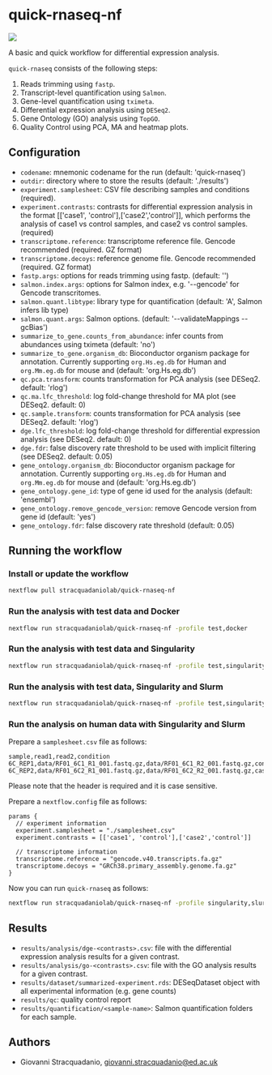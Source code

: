 # quick-rnaseq-nf

![](https://github.com/stracquadaniolab/quick-rnaseq-nf/workflows/build/badge.svg)

A basic and quick workflow for differential expression analysis. 

`quick-rnaseq` consists of the following steps: 
1. Reads trimming using `fastp`.
2. Transcript-level quantification using `Salmon`.
3. Gene-level quantification using `tximeta`.
4. Differential expression analysis using `DESeq2`.
5. Gene Ontology (GO) analysis using `TopGO`.
6. Quality Control using PCA, MA and heatmap plots.

## Configuration

- `codename`: mnemonic codename for the run (default: 'quick-rnaseq')
- `outdir`:  directory where to store the results (default: './results')
- `experiment.samplesheet`: CSV file describing samples and conditions (required).
- `experiment.contrasts`: contrasts for differential expression analysis in the
  format [['case1', 'control'],['case2','control']], which performs the analysis
  of case1 vs control samples, and case2 vs control samples. (required)
- `transcriptome.reference`: transcriptome reference file. Gencode recommended (required. GZ format)
- `transcriptome.decoys`: reference genome file. Gencode recommended (required. GZ format)
- `fastp.args`: options for reads trimming using fastp. (default: '')
- `salmon.index.args`: options for Salmon index, e.g. '--gencode' for Gencode transcritomes.
- `salmon.quant.libtype`: library type for quantification (default: 'A', Salmon infers lib type)
- `salmon.quant.args`: Salmon options. (default: '--validateMappings --gcBias')
- `summarize_to_gene.counts_from_abundance`: infer counts from abundances using tximeta (default: 'no')
- `summarize_to_gene.organism_db`: Bioconductor organism package for annotation.
  Currently supporting `org.Hs.eg.db` for Human and `org.Mm.eg.db` for mouse and
  (default: 'org.Hs.eg.db') 
- `qc.pca.transform`: counts transformation for PCA analysis (see DESeq2. default: 'rlog')
- `qc.ma.lfc_threshold`: log fold-change threshold for MA plot (see DESeq2. default: 0)
- `qc.sample.transform`: counts transformation for PCA analysis (see DESeq2. default: 'rlog')
- `dge.lfc_threshold`: log fold-change threshold for differential expression analysis (see DESeq2. default: 0)
- `dge.fdr`: false discovery rate threshold to be used with implicit filtering (see DESeq2. default: 0.05)
- `gene_ontology.organism_db`:  Bioconductor organism package for annotation.
  Currently supporting `org.Hs.eg.db` for Human and `org.Mm.eg.db` for mouse and
  (default: 'org.Hs.eg.db') 
- `gene_ontology.gene_id`: type of gene id used for the analysis (default: 'ensembl')
- `gene_ontology.remove_gencode_version`: remove Gencode version from gene id (default: 'yes')
- `gene_ontology.fdr`: false discovery rate threshold (default: 0.05)

## Running the workflow

### Install or update the workflow

```bash
nextflow pull stracquadaniolab/quick-rnaseq-nf
```

### Run the analysis with test data and Docker

```bash
nextflow run stracquadaniolab/quick-rnaseq-nf -profile test,docker
```

### Run the analysis with test data and Singularity

```bash
nextflow run stracquadaniolab/quick-rnaseq-nf -profile test,singularity
```

### Run the analysis with test data, Singularity and Slurm

```bash
nextflow run stracquadaniolab/quick-rnaseq-nf -profile test,singularity,slurm
```

### Run the analysis on human data with Singularity and Slurm
Prepare a `samplesheet.csv` file as follows:
```
sample,read1,read2,condition
6C_REP1,data/RF01_6C1_R1_001.fastq.gz,data/RF01_6C1_R2_001.fastq.gz,control
6C_REP2,data/RF01_6C2_R1_001.fastq.gz,data/RF01_6C2_R2_001.fastq.gz,case
```
Please note that the header is required and it is case sensitive.

Prepare a `nextflow.config` file as follows:

```
params {
  // experiment information
  experiment.samplesheet = "./samplesheet.csv"
  experiment.contrasts = [['case1', 'control'],['case2','control']]

  // transcriptome information 
  transcriptome.reference = "gencode.v40.transcripts.fa.gz"
  transcriptome.decoys = "GRCh38.primary_assembly.genome.fa.gz"
}
```
Now you can run `quick-rnaseq` as follows:

```bash
nextflow run stracquadaniolab/quick-rnaseq-nf -profile singularity,slurm
```

## Results

- `results/analysis/dge-<contrasts>.csv`: file with the differential expression analysis results for a given contrast.
- `results/analysis/go-<contrasts>.csv`: file with the GO analysis results for a given contrast.
- `results/dataset/summarized-experiment.rds`: DESeqDataset object with all experimental information (e.g. gene counts)
- `results/qc`: quality control report
- `results/quantification/<sample-name>`: Salmon quantification folders for each sample.

## Authors

- Giovanni Stracquadanio, giovanni.stracquadanio@ed.ac.uk
